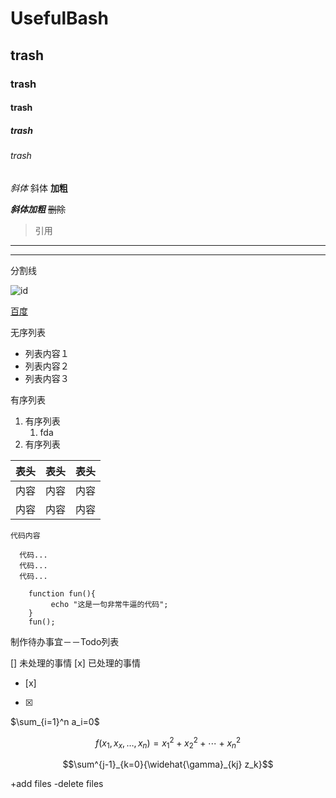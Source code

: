 # UsefulBash
## trash
### trash
#### trash
##### trash
###### trash
*斜体*
斜体
**加粗**

***斜体加粗***
~~删除~~
> 引用
*****
---
分割线

![id](https://timgsa.baidu.com/timg?image&quality=80&size=b9999_10000&sec=1558250750468&di=44dac4330c8d2a849790335d7d9d2b45&imgtype=0&src=http%3A%2F%2Fs9.rr.itc.cn%2Fr%2FwapChange%2F20175_16_17%2Fa58hdf1496789084542.jpg "浣熊")

[百度](https://baidu.com)

无序列表
- 列表内容１
- 列表内容２
- 列表内容３

有序列表
1. 有序列表
   1. fda
2. 有序列表


表头|表头|表头
---|:--:|---:
内容|内容|内容
内容|内容|内容

`代码内容`
    
```
  代码...
  代码...
  代码...
```

```
    function fun(){
         echo "这是一句非常牛逼的代码";
    }
    fun();    
```

制作待办事宜－－Todo列表

 []  未处理的事情
 [x] 已处理的事情
- [x]
- [x]

$\sum_{i=1}^n a_i=0$


$$f(x_1,x_x,\ldots,x_n) = x_1^2 + x_2^2 + \cdots + x_n^2 $$

$$\sum^{j-1}_{k=0}{\widehat{\gamma}_{kj} z_k}$$

+add files
-delete files
